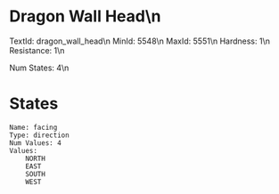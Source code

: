 # Dragon Wall Head\n
TextId: dragon_wall_head\n
MinId: 5548\n
MaxId: 5551\n
Hardness: 1\n
Resistance: 1\n

Num States: 4\n
# States
```
Name: facing
Type: direction
Num Values: 4
Values:
    NORTH
    EAST
    SOUTH
    WEST
```